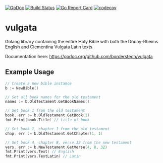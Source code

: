 [![GoDoc](http://godoc.org/github.com/borderstech/vulgata?status.png)](http://godoc.org/github.com/borderstech/vulgata)
[![Build Status](https://travis-ci.org/borderstech/vulgata.svg?branch=master)](https://travis-ci.org/borderstech/vulgata)
[![Go Report Card](https://goreportcard.com/badge/github.com/borderstech/vulgata)](https://goreportcard.com/report/github.com/borderstech/vulgata)
[![codecov](https://codecov.io/gh/borderstech/vulgata/branch/master/graph/badge.svg)](https://codecov.io/gh/borderstech/vulgata)

# vulgata

Golang library containing the entire Holy Bible with both the Douay-Rheims English and Clementina Vulgata Latin texts.

Documentation here: https://godoc.org/github.com/borderstech/vulgata

## Example Usage

```go
// Create a new bible instance
b := NewBible()

// Get all book names for the old testament
names := b.OldTestament.GetBookNames()

// Get book 1 from the old testament
book, err := b.OldTestament.GetBook(1)
fmt.Print(book.Title) // title of book

// Get book 1, chapter 1 from the old testament
chap, err := b.OldTestament.GetChapter(1, 1)

// Get book 4, chapter 8, verse 32 from the new testament
vers, err := b.NewTestament.GetVerse(4, 8, 32)
fmt.Print(vers.Text) // English
fmt.Print(vers.TextLatin) // Latin
```
